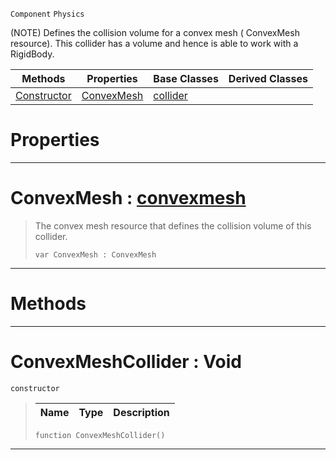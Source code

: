  `Component` `Physics`



(NOTE) Defines the collision volume for a convex mesh ( ConvexMesh resource). This collider has a volume and hence is able to work with a RigidBody.

|Methods|Properties|Base Classes|Derived Classes|
|---|---|---|---|
|[ Constructor](https://plasmaengine.github.io/PlasmaDocs/Plasma1/C++/code_reference/class_reference/convexmeshcollider.markdown#convexmeshcollider-void)|[ ConvexMesh](https://plasmaengine.github.io/PlasmaDocs/Plasma1/C++/code_reference/class_reference/convexmeshcollider.markdown#convexmesh-plasma-engine-d)|[collider](https://plasmaengine.github.io/PlasmaDocs/Plasma1/C++/code_reference/class_reference/collider.markdown)| |


 #  Properties


---  
 #  ConvexMesh : [convexmesh](https://plasmaengine.github.io/PlasmaDocs/Plasma1/C++/code_reference/class_reference/convexmesh.markdown)

> The convex mesh resource that defines the collision volume of this collider.
> ``` lang=cpp, name=Lightning
> var ConvexMesh : ConvexMesh


---  
 #  Methods


---  
 #  ConvexMeshCollider : Void

 `constructor`

> 
> |Name|Type|Description|
> |---|---|---|
> ``` lang=cpp, name=Lightning
> function ConvexMeshCollider()
> ``` 


---  
 

 